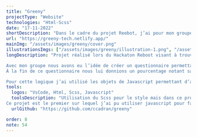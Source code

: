 ```yaml
---
title: "Greeny"
projectType: "Website"
technologies: "Html-Scss"
date: "17-11-2022"
shortDescription: "Dans le cadre du projet Reebot, j’ai pour mon groupe, codé ce site avec un principe de questionnaire permettant de noter les habitudes technologiques de l’utilisateur en termes de responsabilité écologique. Ce projet m’a permis d’approfondir Javascript."
url: "https://greeny-tech.netlify.app/"
mainImg: "/assets/images/greeny/cover.png"
illustrationsImgs: ["/assets/images/greeny/illustration-1.png", "/assets/images/greeny/illustration-2.png", "/assets/images/greeny/illustration-3.png"]
longDescription: "Projet réalisé lors du Hackaton Reboot visant à trouver des solutions permettant à des étudiants de produire des solutions responsables.

Avec mon groupe nous avons eu l’idée de créer un questionnaire permettant à l’utilisateur de tester sa responsabilité écologique en termes de technologies.
À la fin de ce questionnaire nous lui donnions un pourcentage notant sa responsabilité, tout en lui donnant un conseil.

Pour cette logique j’ai utilisé les objets de Javascript permettant d’associer une note à chaque réponse afin de pouvoir impacter le pourcentage final."
tools:
  logos: "VsCode, Html, Scss, Javascript"
  toolsDescription: "Utilisation du Scss pour le style mais dans ce projet c’est surtout le codage en Js du questionnaire sur lequel je me suis concentré !
Ce projet est le premier sur lequel j’ai pu utiliser javascript pour faire autre chose que du style, en utilisant par exemple le client storage pour pouvoir sauvegarder le score utilisateur au changement de page."
  urlGithub: "https://github.com/ccadran/greeny"

order: 8
note: 54
---
```


